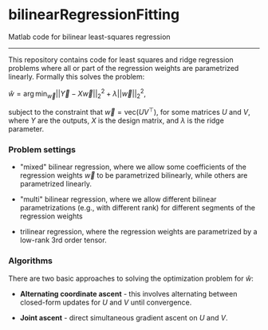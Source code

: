 # bilinearRegressionFitting

Matlab code for bilinear least-squares regression

-----

This repository contains code for least squares and ridge regression problems where all or part of the regression weights are parametrized linearly.  Formally this solves the problem:

$\hat w = \arg \min_{\vec w} || \vec Y - X \vec w||^2_2 + \lambda ||\vec w||^2_2$, 

subject to the constraint that $\vec w = \mathrm{vec}(UV^\top)$, for some matrices $U$ and $V$, where $Y$ are the outputs, $X$ is the design matrix, and $\lambda$ is the ridge parameter.


### Problem settings ###

- "mixed" bilinear regression, where we allow some coefficients of the regression weights $\vec w$ to be parametrized bilinearly, while others are parametrized linearly.

- "multi" bilinear regression, where we allow different bilinear parametrizations (e.g., with different rank) for different segments of the regression weights

- trilinear regression, where the regression weights are parametrized by a low-rank 3rd order tensor.

### Algorithms ###

There are two basic approaches to solving the optimization problem for $\hat w$:

- **Alternating coordinate ascent** - this involves alternating between closed-form updates for $U$ and $V$ until convergence.

- **Joint ascent** - direct simultaneous gradient ascent on $U$ and $V$. 
